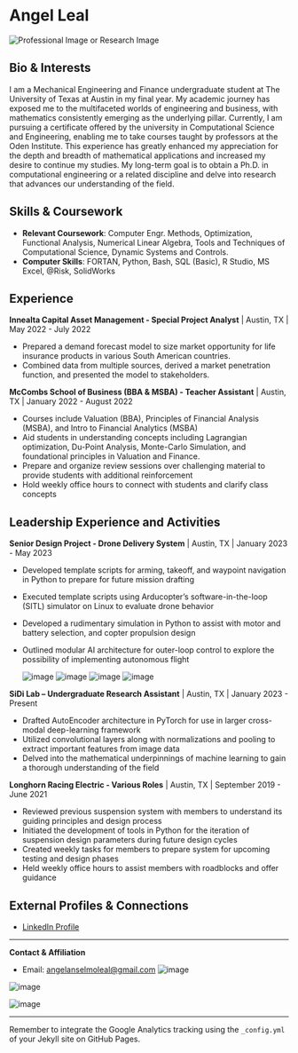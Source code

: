 # Angel Leal

![Professional Image or Research Image](path-to-your-image.jpg)

## Bio & Interests
I am a Mechanical Engineering and Finance undergraduate student at The University of Texas at Austin in my final year. My academic journey has exposed me to the multifaceted worlds of engineering and business, with mathematics consistently emerging as the underlying pillar. Currently, I am pursuing a certificate offered by the university in Computational Science and Engineering, enabling me to take courses taught by professors at the Oden Institute. This experience has greatly enhanced my appreciation for the depth and breadth of mathematical applications and increased my desire to continue my studies. My long-term goal is to obtain a Ph.D. in computational engineering or a related discipline and delve into research that advances our understanding of the field.

## Skills & Coursework
- **Relevant Coursework**: Computer Engr. Methods, Optimization, Functional Analysis, Numerical Linear Algebra, Tools and Techniques of Computational Science, Dynamic Systems and Controls.
- **Computer Skills**: FORTAN, Python, Bash, SQL (Basic), R Studio, MS Excel, @Risk, SolidWorks

## Experience

**Innealta Capital Asset Management - Special Project Analyst** | Austin, TX | May 2022 - July 2022
- Prepared a demand forecast model to size market opportunity for life insurance products in various South American countries.
- Combined data from multiple sources, derived a market penetration function, and presented the model to stakeholders.

**McCombs School of Business (BBA & MSBA) - Teacher Assistant** | Austin, TX | January 2022 - August 2022
- Courses include Valuation (BBA), Principles of Financial Analysis (MSBA), and Intro to Financial Analytics (MSBA)
-  Aid students in understanding concepts including Lagrangian optimization, Du-Point Analysis, Monte-Carlo Simulation, and foundational principles in Valuation and Finance.
- Prepare and organize review sessions over challenging material to provide students with additional reinforcement
- Hold weekly office hours to connect with students and clarify class concepts

## Leadership Experience and Activities

**Senior Design Project - Drone Delivery System** | Austin, TX | January 2023 - May 2023
- Developed template scripts for arming, takeoff, and waypoint navigation in Python to prepare for future mission drafting
- Executed template scripts using Arducopter’s software-in-the-loop (SITL) simulator on Linux to evaluate drone behavior
- Developed a rudimentary simulation in Python to assist with motor and battery selection, and copter propulsion design
- Outlined modular AI architecture for outer-loop control to explore the possibility of implementing autonomous flight

  ![image](https://github.com/avvngel/avvngel.github.io/assets/67604996/6852f688-5560-410f-8efe-8cb4a8d0d4c8)
  ![image](https://github.com/avvngel/avvngel.github.io/assets/67604996/32d71991-db8e-46aa-b259-34dfd07b6fe2)
   ![image](https://github.com/avvngel/avvngel.github.io/assets/67604996/47d4fe15-535c-4824-bf31-e21caaaffd4c)
  ![image](https://github.com/avvngel/avvngel.github.io/assets/67604996/c3841f77-2f80-4ebe-b4c1-6e87cee25d48)



**SiDi Lab – Undergraduate Research Assistant** | Austin, TX | January 2023 - Present
- Drafted AutoEncoder architecture in PyTorch for use in larger cross-modal deep-learning framework
- Utilized convolutional layers along with normalizations and pooling to extract important features from image data
- Delved into the mathematical underpinnings of machine learning to gain a thorough understanding of the field

**Longhorn Racing Electric - Various Roles** | Austin, TX | September 2019 - June 2021
- Reviewed previous suspension system with members to understand its guiding principles and design process
- Initiated the development of tools in Python for the iteration of suspension design parameters during future design cycles
- Created weekly tasks for members to prepare system for upcoming testing and design phases
- Held weekly office hours to assist members with roadblocks and offer guidance


## External Profiles & Connections
- [LinkedIn Profile](https://www.linkedin.com/in/angel-leal-122070196)

---

**Contact & Affiliation**
- Email: angelanselmoleal@gmail.com
![image](https://github.com/avvngel/avvngel.github.io/assets/67604996/bba5bf62-ab35-4f1c-85be-28bfded9c9cc)

![image](https://github.com/avvngel/avvngel.github.io/assets/67604996/1fa7d22a-4c5f-421b-939f-8f54dd92e13e)

![image](https://github.com/avvngel/avvngel.github.io/assets/67604996/f048dcc9-2a35-4807-8bb4-e76a39f47fd2)

---

Remember to integrate the Google Analytics tracking using the `_config.yml` of your Jekyll site on GitHub Pages.

